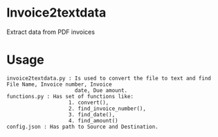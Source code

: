 # Invoice2textdata
Extract data from PDF invoices 

# Usage
    invoice2textdata.py : Is used to convert the file to text and find File Name, Invoice number, Invoice 
                          date, Due amount.
    functions.py : Has set of functions like:
                        1. convert(), 
                        2. find_invoice_number(), 
                        3. find_date(),
                        4. find_amount()
    config.json : Has path to Source and Destination.
